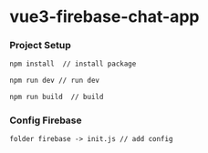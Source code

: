 # vue3-firebase-chat-app

### Project Setup

```sh
npm install  // install package
```
```sh
npm run dev // run dev
```
```sh
npm run build  // build
```

### Config Firebase
```
folder firebase -> init.js // add config
```
